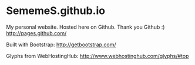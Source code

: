 SememeS.github.io
=================

My personal website. Hosted here on Github. Thank you Github :)
http://pages.github.com/


Built with Bootstrap: http://getbootstrap.com/

Glyphs from WebHostingHub: http://www.webhostinghub.com/glyphs/#top
